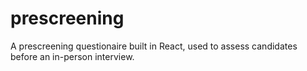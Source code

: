 # prescreening
A prescreening questionaire built in React, used to assess candidates before an in-person interview. 
